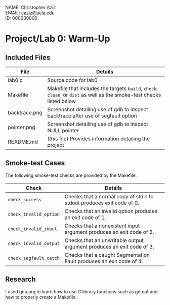 NAME: Christopher Aziz  
EMAIL: caziz@ucla.edu  
ID: 000000000  

# Project/Lab 0: Warm-Up

## Included Files

File | Details
--- | ---
lab0.c | Source code for lab0
Makefile | Makefile that includes the targets `build`, `check`, `clean`, or `dist` as well as the smoke-test checks listed below
backtrace.png | Screenshot detailing use of gdb to inspect backtrace after use of segfault option
pointer.png | Screenshot detailing use of gdb to inspect NULL pointer
README.md | (this file) Provides information detailing the project

## Smoke-test Cases
The following smoke-test checks are provided by the Makefile.

Check | Details
--- | ---
`check_success` | Checks that a normal copy of stdin to stdout produces exit code of 0.
`check_invalid_option` | Checks that an invalid option produces an exit code of 1.
`check_invalid_input` | Checks that a nonexistent input argument produces an exit code of 2.
`check_invalid_output` | Checks that an unwritable output argument produces an exit code of 3.
`check_segfault_catch` | Checks that a caught Segmentation Fault produces an exit code of 4.

## Research
I used gnu.org to learn how to use C library functions such as getopt and how to properly create a Makefile. 
